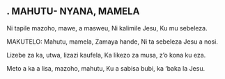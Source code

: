 ## . MAHUTU- NYANA, MAMELA

Ni tapile mazoho, mawe, a masweu,
Ni kalimile Jesu, Ku mu sebeleza.

MAKUTELO:
Mahutu, mamela, Zamaya hande,
Ni ta sebeleza Jesu a nosi.


Lizebe za ka, utwa, lizazi kaufela,
Ka likezo za musa, z’o kona ku eza.


Meto a ka a lisa, mazoho, mahutu,
Ku a sabisa bubi, ka ‘baka la Jesu.

